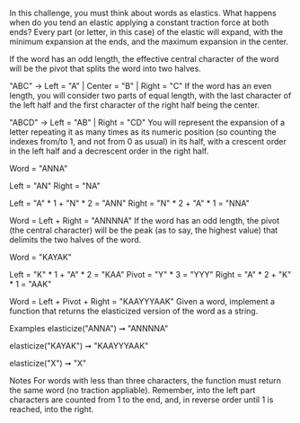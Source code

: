 In this challenge, you must think about words as elastics. What happens when do you tend an elastic applying a constant traction force at both ends? Every part (or letter, in this case) of the elastic will expand, with the minimum expansion at the ends, and the maximum expansion in the center.

If the word has an odd length, the effective central character of the word will be the pivot that splits the word into two halves.

"ABC" -> Left = "A" | Center = "B" | Right = "C"
If the word has an even length, you will consider two parts of equal length, with the last character of the left half and the first character of the right half being the center.

"ABCD" -> Left = "AB" | Right = "CD"
You will represent the expansion of a letter repeating it as many times as its numeric position (so counting the indexes from/to 1, and not from 0 as usual) in its half, with a crescent order in the left half and a decrescent order in the right half.

Word = "ANNA" 

Left = "AN"
Right = "NA"

Left = "A" * 1 + "N" * 2 = "ANN"
Right = "N" * 2 + "A" * 1 = "NNA"

Word = Left + Right = "ANNNNA"
If the word has an odd length, the pivot (the central character) will be the peak (as to say, the highest value) that delimits the two halves of the word.

Word = "KAYAK"

Left = "K" * 1 + "A" * 2 = "KAA"
Pivot = "Y" * 3 = "YYY"
Right = "A" * 2 + "K" * 1 = "AAK"

Word = Left + Pivot + Right = "KAAYYYAAK"
Given a word, implement a function that returns the elasticized version of the word as a string.

Examples
elasticize("ANNA") ➞ "ANNNNA"

elasticize("KAYAK") ➞ "KAAYYYAAK"

elasticize("X") ➞ "X"

Notes
For words with less than three characters, the function must return the same word (no traction appliable).
Remember, into the left part characters are counted from 1 to the end, and, in reverse order until 1 is reached, into the right.